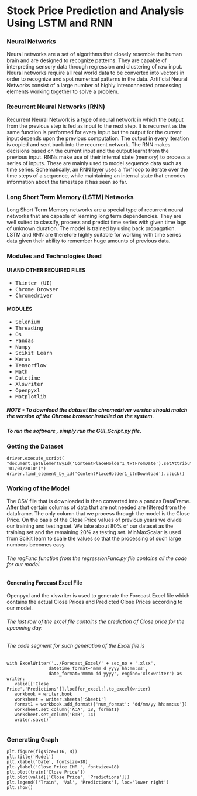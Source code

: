 # Stock Price Prediction and Analysis Using LSTM and RNN

### Neural Networks
Neural networks are a set of algorithms that closely resemble the human brain and are designed to recognize patterns. They are capable of interpreting sensory data through regression and clustering of raw input. Neural networks require all real world data to be converted into vectors in order to recognize and spot numerical patterns in the data. Artificial Neural Networks consist of a large number of highly interconnected processing elements working together to solve a problem.

### Recurrent Neural Networks (RNN)
Recurrent Neural Network is a type of neural network in which the output from the previous step is fed as input to the next step. It is recurrent as the same function is performed for every input but the output for the current input depends upon the previous computation. The output in every iteration is copied and sent back into the recurrent network. The RNN makes decisions based on the current input and the output learnt from the previous input.
RNNs make use of their internal state (memory) to process a series of inputs. These are mainly used to model  sequence data such as time series. Schematically, an RNN layer uses a ‘for’ loop to iterate over the time steps of a sequence, while maintaining an internal state that encodes information about the timesteps it has seen so far.

### Long Short Term Memory (LSTM) Networks
Long Short Term Memory networks are a special type of recurrent neural networks that are capable of learning long term dependencies. They are well suited to classify, process and predict time series with given time lags of unknown duration. The model is trained by using back propagation. 
LSTM and RNN are therefore highly suitable for working with time series data given their ability to remember huge amounts of previous data.

### Modules and Technologies Used 
#### UI AND OTHER REQUIRED FILES
- <kbd>Tkinter (UI)</kbd>
- <kbd>Chrome Browser</kbd>
- <kbd>Chromedriver</kbd>

#### MODULES 
- <kbd>Selenium</kbd>
- <kbd>Threading</kbd> 
- <kbd>Os</kbd>
- <kbd>Pandas </kbd>
- <kbd>Numpy</kbd>
- <kbd>Scikit Learn</kbd> 
- <kbd>Keras</kbd>
- <kbd>Tensorflow</kbd>
- <kbd>Math</kbd> 
- <kbd>Datetime</kbd>
- <kbd>Xlswriter</kbd> 
- <kbd>Openpyxl</kbd>
- <kbd>Matplotlib</kbd>
##### NOTE - To download the dataset the chromedriver version should match the version of the Chrome browser installed on the system.
##### To run the software , simply run the GUI_Script.py file.

### Getting the Dataset
```
driver.execute_script(
"document.getElementById('ContentPlaceHolder1_txtFromDate').setAttribute('value', '01/01/2010')")
driver.find_element_by_id('ContentPlaceHolder1_btnDownload').click()

```
### Working of the Model
The CSV file that is downloaded is then converted into a pandas DataFrame. After that certain columns of data that are not needed are filtered from the dataframe. The only column that we process through the model is the Close Price. On the basis of the Close Price values of previous years we divide our training and testing set. We take about 80% of our dataset as the training set and the remaining 20% as testing set. MinMaxScalar is used from Scikit learn to scale the values so that the processing of such large numbers becomes easy.
###### The regFunc function from the regressionFunc.py file contains all the code for our model.

#### Generating Forecast Excel File 
Openpyxl and the xlswriter is used to generate the Forecast Excel file which contains the actual Close Prices and Predicted Close Prices according to our model.

###### The last row of the excel file contains the prediction of Close price for the upcoming day.
###### The code segment for such generation of the Excel file is
```
with ExcelWriter('../Forecast_Excel/' + sec_no + '.xlsx',
                datetime_format='mmm d yyyy hh:mm:ss',
                date_format='mmmm dd yyyy', engine='xlsxwriter') as writer:
   valid[['Close Price','Predictions']].loc[for_excel:].to_excel(writer)
   workbook = writer.book
   worksheet = writer.sheets['Sheet1']
   format1 = workbook.add_format({'num_format': 'dd/mm/yy hh:mm:ss'})
   worksheet.set_column('A:A', 18, format1)
   worksheet.set_column('B:B', 14)
   writer.save()
   
```
### Generating Graph
```
plt.figure(figsize=(16, 8))
plt.title('Model')
plt.xlabel('Date', fontsize=18)
plt.ylabel('Close Price INR ', fontsize=18)
plt.plot(train['Close Price'])
plt.plot(valid[['Close Price', 'Predictions']])
plt.legend(['Train', 'Val', 'Predictions'], loc='lower right')
plt.show()

```


